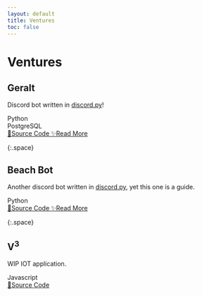 ```yaml
---
layout: default
title: Ventures
toc: false
---
```

# Ventures

<div class="venture-container">
    <h2 class="v-title">Geralt</h2>
    <p class="v-description">
        Discord bot written in <a href="https://github.com/Rapptz/discord.py">discord.py</a>!
    </p>
    <div class="v-language">
        <span>Python</span>
        <div class="v-progress-wrapper">
            <div class="v-progress-bar" style="width: 95%;"></div>
        </div>
    </div>
    <div class="v-language">
        <span>PostgreSQL</span>
        <div class="v-progress-wrapper">
            <div class="v-progress-bar" style="width: 5%;"></div>
        </div>
    </div>
    <a href="https://github.com/bsod2528/Geralt" class="v-link">
        🐙Source Code
    </a>
    <a href="/pages/projects/geralt.html" class="v-link">
        ✨Read More
    </a>
</div>

{:.space}

<div class="venture-container">
    <h2 class="v-title">Beach Bot</h2>
    <p class="v-description">
        Another discord bot written in <a href="https://github.com/Rapptz/discord.py">discord.py</a>, yet this one is a guide.
    </p>
    <div class="v-language">
        <span>Python</span>
        <div class="v-progress-wrapper">
            <div class="v-progress-bar" style="width: 100%;"></div>
        </div>
    </div>
    <a href="https://github.com/bsod2528/Beach-Bot" class="v-link">
        🐙Source Code
    </a>
    <a href="/pages/projects/beach-bot.html" class="v-link">
        ✨Read More
    </a>
</div>

{:.space}

<div class="venture-container">
    <h2 class="v-title">V<sup>3</sup></h2>
    <p class="v-description">
        WIP IOT application.
    </p>
    <div class="v-language">
        <span>Javascript</span>
        <div class="v-progress-wrapper">
            <div class="v-progress-bar" style="width: 100%;"></div>
        </div>
    </div>
    <a href="https://github.com/the-v-cube/mobile-core" class="v-link">
        🐙Source Code
    </a>
    
</div>
